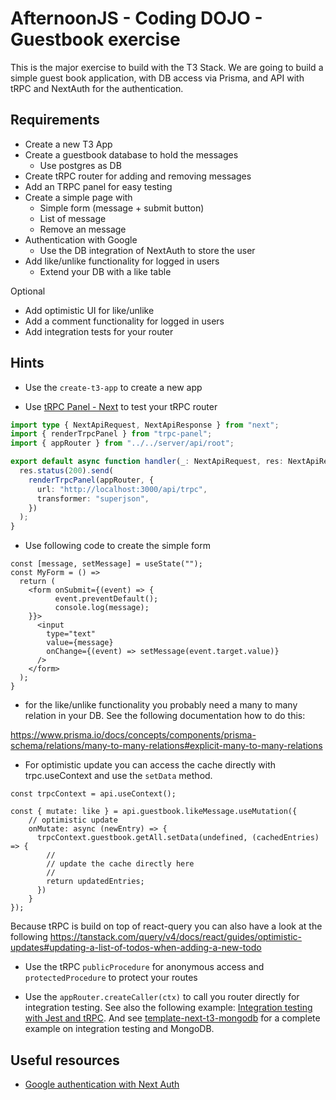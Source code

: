 # AfternoonJS - Coding DOJO - Guestbook exercise

This is the major exercise to build with the T3 Stack.
We are going to build a simple guest book application, with DB access via Prisma, and API with tRPC and NextAuth for the authentication.

## Requirements

- Create a new T3 App 
- Create a guestbook database to hold the messages
  - Use postgres as DB
- Create tRPC router for adding and removing messages
- Add an TRPC panel for easy testing
- Create a simple page with
  - Simple form (message + submit button)
  - List of message 
  - Remove an message
- Authentication with Google
  - Use the DB integration of NextAuth to store the user
- Add like/unlike functionality for logged in users 
  - Extend your DB with a like table

Optional
- Add optimistic UI for like/unlike
- Add a comment functionality for logged in users
- Add integration tests for your router 

## Hints

- Use the `create-t3-app` to create a new app
  
- Use [tRPC Panel - Next](https://github.com/iway1/trpc-panel#nextjs--create-t3-app-example) to test your tRPC router

```ts
import type { NextApiRequest, NextApiResponse } from "next";
import { renderTrpcPanel } from "trpc-panel";
import { appRouter } from "../../server/api/root";

export default async function handler(_: NextApiRequest, res: NextApiResponse) {
  res.status(200).send(
    renderTrpcPanel(appRouter, {
      url: "http://localhost:3000/api/trpc",
      transformer: "superjson",
    })
  );
}
```

- Use following code to create the simple form

```tsx
const [message, setMessage] = useState("");
const MyForm = () =>
  return (
    <form onSubmit={(event) => {
          event.preventDefault();
          console.log(message);
    }}>
      <input
        type="text"
        value={message}
        onChange={(event) => setMessage(event.target.value)}
      />
    </form>
  );
}
```

- for the like/unlike functionality you probably need a many to many relation in your DB. See the following documentation how to do this: 

https://www.prisma.io/docs/concepts/components/prisma-schema/relations/many-to-many-relations#explicit-many-to-many-relations

- For optimistic update you can access the cache directly with trpc.useContext and use the `setData` method.

```tsx
const trpcContext = api.useContext();

const { mutate: like } = api.guestbook.likeMessage.useMutation({
    // optimistic update
    onMutate: async (newEntry) => {
      trpcContext.guestbook.getAll.setData(undefined, (cachedEntries) => {
        //
        // update the cache directly here
        //
        return updatedEntries;
      })
    }
});
```

Because tRPC is build on top of react-query you can also have a look at the following 
https://tanstack.com/query/v4/docs/react/guides/optimistic-updates#updating-a-list-of-todos-when-adding-a-new-todo

- Use the tRPC `publicProcedure` for anonymous access and `protectedProcedure` to protect your routes

- Use the `appRouter.createCaller(ctx)` to call you router directly for integration testing. See also the following example: [Integration testing with Jest and tRPC](https://github.com/trpc/examples-next-prisma-starter/blob/main/src/server/routers/post.test.ts). And see [template-next-t3-mongodb](https://github.com/cosemansp/template-next-t3-mongodb) for a complete example on integration testing and MongoDB.

## Useful resources

- [Google authentication with Next Auth](https://next-auth.js.org/providers/google)

